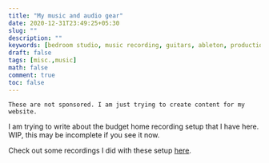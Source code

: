```yaml
---
title: "My music and audio gear"
date: 2020-12-31T23:49:25+05:30
slug: ""
description: ""
keywords: [bedroom studio, music recording, guitars, ableton, production]
draft: false
tags: [misc.,music]
math: false
comment: true
toc: false
---
```


`These are not sponsored. I am just trying to create content for my website.`

I am trying to write about the budget home recording setup that I have here. WIP, this may be incomplete if you see it now.

Check out some recordings I did with these setup [here](http://thehalfspace.github.io/music/).
